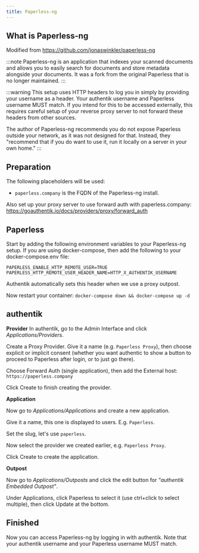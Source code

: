```yaml
---
title: Paperless-ng
---
```


## What is Paperless-ng

Modified from https://github.com/jonaswinkler/paperless-ng

:::note
Paperless-ng is an application that indexes your scanned documents and allows you to easily search for documents and store metadata alongside your documents. It was a fork from the original Paperless that is no longer maintained.
:::

:::warning
This setup uses HTTP headers to log you in simply by providing your username as a header. Your authentik username and Paperless username MUST match. If you intend for this to be accessed externally, this requires careful setup of your reverse proxy server to not forward these headers from other sources.

The author of Paperless-ng recommends you do not expose Paperless outside your network, as it was not designed for that. Instead, they "recommend that if you do want to use it, run it locally on a server in your own home."
:::

## Preparation

The following placeholders will be used:

- `paperless.company` is the FQDN of the Paperless-ng install.
  
Also set up your proxy server to use forward auth with paperless.company: https://goauthentik.io/docs/providers/proxy/forward_auth

  
## Paperless
  
Start by adding the following environment variables to your Paperless-ng setup. If you are using docker-compose, then add the following to your docker-compose.env file:
```
PAPERLESS_ENABLE_HTTP_REMOTE_USER=TRUE
PAPERLESS_HTTP_REMOTE_USER_HEADER_NAME=HTTP_X_AUTHENTIK_USERNAME
```
Authentik automatically sets this header when we use a proxy outpost.

Now restart your container:
`docker-compose down && docker-compose up -d`

## authentik

**Provider**
In authentik, go to the Admin Interface and click _Applications/Providers_.

Create a Proxy Provider. Give it a name (e.g. `Paperless Proxy`), then choose explicit or implicit consent (whether you want authentic to show a button to proceed to Paperless after login, or to just go there).

Choose Forward Auth (single application), then add the External host: `https://paperless.company` 

Click Create to finish creating the provider.
  
**Application**
  
Now go to _Applications/Applications_ and create a new application.

Give it a name, this one is displayed to users. E.g. `Paperless`.

Set the slug, let's use `paperless`.
  
Now select the provider we created earlier, e.g. `Paperless Proxy`.
  
Click Create to create the application.
 
**Outpost**
 
Now go to _Applications/Outposts_ and click the edit button for _"authentik Embedded Outpost"_.

Under Applications, click Paperless to select it (use ctrl+click to select multiple), then click Update at the bottom. 

## Finished
  
Now you can access Paperless-ng by logging in with authentik. Note that your authentik username and your Paperless username MUST match.
